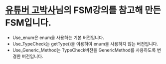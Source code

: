 # [유튜버 고박사](https://www.youtube.com/watch?v=DeJO4zOFG9E)님의 FSM강의를 참고해 만든 FSM입니다.

* Use_enum은 enum을 사용하는 기본 버전입니다.
* Use_TypeCheck는 getType()을 이용하여 enum을 사용하지 않는 버전입니다.
* Use_Generic_Method는 TypeCheck버전을 GenericMethod를 사용하도록 변경한 버전입니다.
